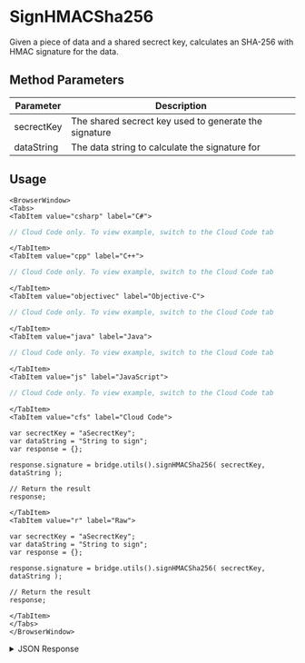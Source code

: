 # SignHMACSha256

Given a piece of data and a shared secrect key, calculates an SHA-256 with HMAC signature for the data.

## Method Parameters
Parameter | Description
--------- | -----------
secrectKey | The shared secrect key used to generate the signature
dataString | The data string to calculate the signature for

## Usage

```mdx-code-block
<BrowserWindow>
<Tabs>
<TabItem value="csharp" label="C#">
```

```csharp
// Cloud Code only. To view example, switch to the Cloud Code tab
```

```mdx-code-block
</TabItem>
<TabItem value="cpp" label="C++">
```

```cpp
// Cloud Code only. To view example, switch to the Cloud Code tab
```

```mdx-code-block
</TabItem>
<TabItem value="objectivec" label="Objective-C">
```

```objectivec
// Cloud Code only. To view example, switch to the Cloud Code tab
```

```mdx-code-block
</TabItem>
<TabItem value="java" label="Java">
```

```java
// Cloud Code only. To view example, switch to the Cloud Code tab
```

```mdx-code-block
</TabItem>
<TabItem value="js" label="JavaScript">
```

```javascript
// Cloud Code only. To view example, switch to the Cloud Code tab
```

```mdx-code-block
</TabItem>
<TabItem value="cfs" label="Cloud Code">
```

```cfscript
var secrectKey = "aSecrectKey";
var dataString = "String to sign";
var response = {};

response.signature = bridge.utils().signHMACSha256( secrectKey, dataString );

// Return the result
response;

```

```mdx-code-block
</TabItem>
<TabItem value="r" label="Raw">
```

```cfscript
var secrectKey = "aSecrectKey";
var dataString = "String to sign";
var response = {};

response.signature = bridge.utils().signHMACSha256( secrectKey, dataString );

// Return the result
response;

```

```mdx-code-block
</TabItem>
</Tabs>
</BrowserWindow>
```

<details>
<summary>JSON Response</summary>

```json
{
 "data": {
  "response": {
   "signature": "ArniCzEFCYHOMZg4f+c7dYXhkT/J0tpQ6+pB2rpOFJQ="
  },
  "success": true
 },
 "status": 200
}
```
</details>

